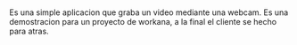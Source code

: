 #

Es una simple aplicacion que graba un video mediante una webcam. Es una demostracion para un proyecto de workana, a la final el cliente se hecho para atras.
